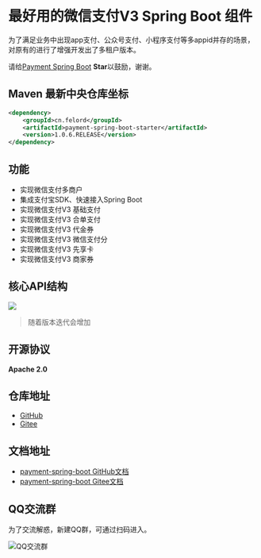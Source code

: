 # 最好用的微信支付V3 Spring Boot 组件 

为了满足业务中出现app支付、公众号支付、小程序支付等多appid并存的场景，对原有的进行了增强开发出了多租户版本。

请给[Payment Spring Boot](https://github.com/NotFound403/payment-spring-boot) **Star**以鼓励，谢谢。


## Maven 最新中央仓库坐标

```xml
<dependency>
    <groupId>cn.felord</groupId>
    <artifactId>payment-spring-boot-starter</artifactId>
    <version>1.0.6.RELEASE</version>
</dependency>
```

## 功能
- 实现微信支付多商户
- 集成支付宝SDK、快速接入Spring Boot
- 实现微信支付V3 基础支付
- 实现微信支付V3 合单支付
- 实现微信支付V3 代金券
- 实现微信支付V3 微信支付分
- 实现微信支付V3 先享卡
- 实现微信支付V3 商家券


## 核心API结构
![](https://asset.felord.cn/blog/20210112211759.png)

> 随着版本迭代会增加

## 开源协议
**Apache 2.0**

## 仓库地址
- [GitHub](https://github.com/NotFound403/payment-spring-boot)
- [Gitee](https://gitee.com/felord/payment-spring-boot)

## 文档地址
- [payment-spring-boot GitHub文档](https://notfound403.github.io/payment-spring-boot)
- [payment-spring-boot Gitee文档](https://felord.gitee.io/payment-spring-boot)
 
## QQ交流群
为了交流解惑，新建QQ群，可通过扫码进入。

![QQ交流群](./docs/img/qqun.png)
